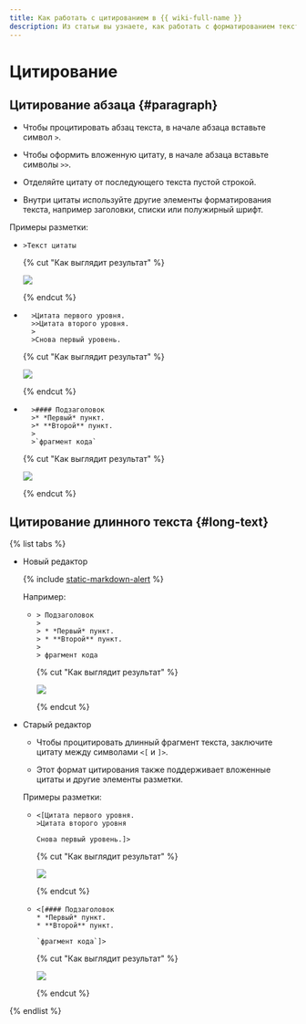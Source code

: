 ```yaml
---
title: Как работать с цитированием в {{ wiki-full-name }}
description: Из статьи вы узнаете, как работать с форматированием текста в {{ wiki-name }}.
---
```


# Цитирование

## Цитирование абзаца {#paragraph}

* Чтобы процитировать абзац текста, в начале абзаца вставьте символ `>`.

* Чтобы оформить вложенную цитату, в начале абзаца вставьте символы `>>`.

* Отделяйте цитату от последующего текста пустой строкой.

* Внутри цитаты используйте другие элементы форматирования текста, например заголовки, списки или полужирный шрифт.

Примеры разметки:
 
* ```
  >Текст цитаты
  ```
  
    {% cut "Как выглядит результат" %}

    ![](../../_assets/wiki/qote-short.png)

    {% endcut %}

* ```
    >Цитата первого уровня.
    >>Цитата второго уровня.
    >
    >Снова первый уровень.
  ```

    {% cut "Как выглядит результат" %}

    ![](../../_assets/wiki/quote-nested.png)

    {% endcut %}

* ```
    >#### Подзаголовок
    >* *Первый* пункт.
    >* **Второй** пункт.
    >
    >`фрагмент кода`
  ```

    {% cut "Как выглядит результат" %}

    ![](../../_assets/wiki/quote-formatting.png)

    {% endcut %}

## Цитирование длинного текста {#long-text}

{% list tabs %}

- Новый редактор

    {% include [static-markdown-alert](../../_includes/wiki/static-markdown-alert.md) %}

    Например:

    * ```
      > Подзаголовок
      >
      > * *Первый* пункт.
      > * **Второй** пункт.
      >
      > фрагмент кода
      ```  

        {% cut "Как выглядит результат" %}

        ![](../../_assets/wiki/quote-formatting.png)

        {% endcut %}

- Старый редактор      
    
    * Чтобы процитировать длинный фрагмент текста, заключите цитату между символами `<[` и `]>`.
    
    * Этот формат цитирования также поддерживает вложенные цитаты и другие элементы разметки.
    
    Примеры разметки:

    * ```
      <[Цитата первого уровня. 
      >Цитата второго уровня
    
      Снова первый уровень.]>
      ``` 
        
        {% cut "Как выглядит результат" %}
    
        ![](../../_assets/wiki/quote-nested.png)
    
        {% endcut %}
    
    * ```
      <[#### Подзаголовок
      * *Первый* пункт.
      * **Второй** пункт.
    
      `фрагмент кода`]>
      ```

        {% cut "Как выглядит результат" %}
    
        ![](../../_assets/wiki/quote-formatting.png)
    
        {% endcut %}

{% endlist %}